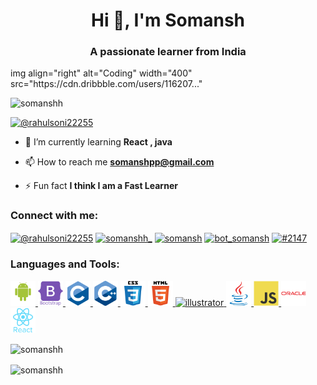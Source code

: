 <h1 align="center">Hi 👋, I'm Somansh</h1>
<h3 align="center">A passionate learner from India</h3>
img align="right" alt="Coding" width="400" src="https://cdn.dribbble.com/users/116207..."

<p align="left"> <img src="https://komarev.com/ghpvc/?username=somanshh&label=Profile%20views&color=0e75b6&style=flat" alt="somanshh" /> </p>

<p align="left"> <a href="https://twitter.com/@rahulsoni22255" target="blank"><img src="https://img.shields.io/twitter/follow/@rahulsoni22255?logo=twitter&style=for-the-badge" alt="@rahulsoni22255" /></a> </p>

- 🌱 I’m currently learning **React , java**

- 📫 How to reach me **somanshpp@gmail.com**

- ⚡ Fun fact **I think I am a Fast Learner**

<h3 align="left">Connect with me:</h3>
<p align="left">
<a href="https://twitter.com/@rahulsoni22255" target="blank"><img align="center" src="https://raw.githubusercontent.com/rahuldkjain/github-profile-readme-generator/master/src/images/icons/Social/twitter.svg" alt="@rahulsoni22255" height="30" width="40" /></a>
<a href="https://instagram.com/somanshh_" target="blank"><img align="center" src="https://raw.githubusercontent.com/rahuldkjain/github-profile-readme-generator/master/src/images/icons/Social/instagram.svg" alt="somanshh_" height="30" width="40" /></a>
<a href="https://www.codechef.com/users/somansh" target="blank"><img align="center" src="https://cdn.jsdelivr.net/npm/simple-icons@3.1.0/icons/codechef.svg" alt="somansh" height="30" width="40" /></a>
<a href="https://www.leetcode.com/bot_somansh" target="blank"><img align="center" src="https://raw.githubusercontent.com/rahuldkjain/github-profile-readme-generator/master/src/images/icons/Social/leet-code.svg" alt="bot_somansh" height="30" width="40" /></a>
<a href="https://discord.gg/#2147" target="blank"><img align="center" src="https://raw.githubusercontent.com/rahuldkjain/github-profile-readme-generator/master/src/images/icons/Social/discord.svg" alt="#2147" height="30" width="40" /></a>
</p>

<h3 align="left">Languages and Tools:</h3>
<p align="left"> <a href="https://developer.android.com" target="_blank" rel="noreferrer"> <img src="https://raw.githubusercontent.com/devicons/devicon/master/icons/android/android-original-wordmark.svg" alt="android" width="40" height="40"/> </a> <a href="https://getbootstrap.com" target="_blank" rel="noreferrer"> <img src="https://raw.githubusercontent.com/devicons/devicon/master/icons/bootstrap/bootstrap-plain-wordmark.svg" alt="bootstrap" width="40" height="40"/> </a> <a href="https://www.cprogramming.com/" target="_blank" rel="noreferrer"> <img src="https://raw.githubusercontent.com/devicons/devicon/master/icons/c/c-original.svg" alt="c" width="40" height="40"/> </a> <a href="https://www.w3schools.com/cpp/" target="_blank" rel="noreferrer"> <img src="https://raw.githubusercontent.com/devicons/devicon/master/icons/cplusplus/cplusplus-original.svg" alt="cplusplus" width="40" height="40"/> </a> <a href="https://www.w3schools.com/css/" target="_blank" rel="noreferrer"> <img src="https://raw.githubusercontent.com/devicons/devicon/master/icons/css3/css3-original-wordmark.svg" alt="css3" width="40" height="40"/> </a> <a href="https://www.w3.org/html/" target="_blank" rel="noreferrer"> <img src="https://raw.githubusercontent.com/devicons/devicon/master/icons/html5/html5-original-wordmark.svg" alt="html5" width="40" height="40"/> </a> <a href="https://www.adobe.com/in/products/illustrator.html" target="_blank" rel="noreferrer"> <img src="https://www.vectorlogo.zone/logos/adobe_illustrator/adobe_illustrator-icon.svg" alt="illustrator" width="40" height="40"/> </a> <a href="https://www.java.com" target="_blank" rel="noreferrer"> <img src="https://raw.githubusercontent.com/devicons/devicon/master/icons/java/java-original.svg" alt="java" width="40" height="40"/> </a> <a href="https://developer.mozilla.org/en-US/docs/Web/JavaScript" target="_blank" rel="noreferrer"> <img src="https://raw.githubusercontent.com/devicons/devicon/master/icons/javascript/javascript-original.svg" alt="javascript" width="40" height="40"/> </a> <a href="https://www.oracle.com/" target="_blank" rel="noreferrer"> <img src="https://raw.githubusercontent.com/devicons/devicon/master/icons/oracle/oracle-original.svg" alt="oracle" width="40" height="40"/> </a> <a href="https://reactjs.org/" target="_blank" rel="noreferrer"> <img src="https://raw.githubusercontent.com/devicons/devicon/master/icons/react/react-original-wordmark.svg" alt="react" width="40" height="40"/> </a> </p>

<p><img align="center" src="https://github-readme-stats.vercel.app/api/top-langs?username=somanshh&show_icons=true&locale=en&layout=compact" alt="somanshh" /></p>

<p><img align="center" src="https://github-readme-streak-stats.herokuapp.com/?user=somanshh&" alt="somanshh" /></p>

